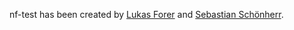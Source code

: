 nf-test has been created by [Lukas Forer](https://twitter.com/lukfor) and [Sebastian Schönherr](https://twitter.com/seppinho).  
